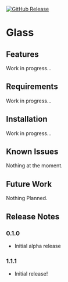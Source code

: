 [<img alt="GitHub Release" src="https://img.shields.io/github/v/release/mattmckenzy/glass?logo=github&color=forestgreen">](https://github.com/mattmckenzy/glass)

# Glass

## Features

Work in progress...


## Requirements

Work in progress...


## Installation

Work in progress...


## Known Issues

Nothing at the moment.


## Future Work

Nothing Planned.


## Release Notes

### 0.1.0

- Initial alpha release

### 1.1.1

- Initial release!
